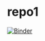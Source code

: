 # repo1
[![Binder](https://mybinder.org/badge_logo.svg)](https://mybinder.org/v2/gh/julesg-org/repo1/master?filepath=./workspace%2FTutorial_9_passive_margins.ipynb)


